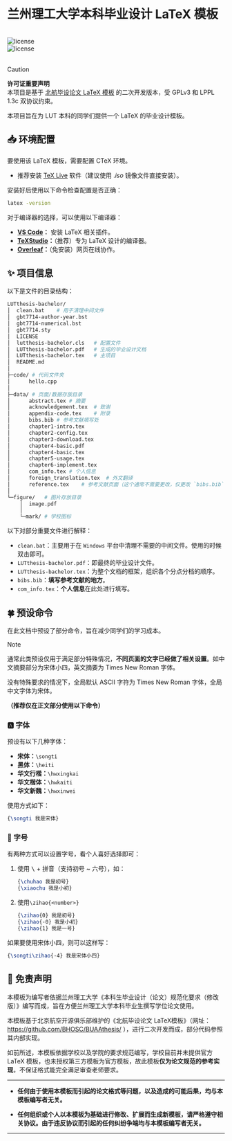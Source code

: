 # 兰州理工大学本科毕业设计 LaTeX 模板

<br>

<div>
    <img alt="license" src="https://img.shields.io/badge/License-GPLv3-blue.svg">
</div>
<div>
    <img alt="license" src="https://img.shields.io/badge/License-LPPL%201.3c-orange.svg">
</div>
</br>


> [!CAUTION] 
>
> **许可证重要声明**  
> 本项目是基于 [北航毕设论文 LaTeX 模板](https://github.com/BHOSC/BUAAthesis) 的二次开发版本，受 GPLv3 和 LPPL 1.3c 双协议约束。  
>
> 本项目旨在为 LUT 本科的同学们提供一个 LaTeX 的毕业设计模板。

## 📥 环境配置

要使用该 LaTeX 模板，需要配置 CTeX 环境。

- 推荐安装 [TeX Live](https://mirrors.tuna.tsinghua.edu.cn/CTAN/systems/texlive/Images/) 软件（建议使用 $.iso$ 镜像文件直接安装）。

安装好后使用以下命令检查配置是否正确：

```bash
latex -version
```

对于编译器的选择，可以使用以下编译器：

- **[VS Code](https://code.visualstudio.com/)：** 安装 LaTeX 相关插件。
- **[TeXStudio](https://mirrors.tuna.tsinghua.edu.cn/github-release/texstudio-org/texstudio/)：**（推荐）专为 LaTeX 设计的编译器。
- **[Overleaf](https://cn.overleaf.com/)：**（免安装）网页在线协作。

## ✨ 项目信息

以下是文件的目录结构：

```bash
LUTthesis-bachelor/
│  clean.bat	# 用于清理中间文件
│  gbt7714-author-year.bst
│  gbt7714-numerical.bst
│  gbt7714.sty
│  LICENSE
│  lutthesis-bachelor.cls	# 配置文件
│  LUTthesis-bachelor.pdf	# 生成的毕业设计文档
│  LUTthesis-bachelor.tex	# 主项目
│  README.md
│
├─code/	# 代码文件夹
│      hello.cpp
│
├─data/	# 页面/数据存放目录
│      abstract.tex	# 摘要
│      acknowledgement.tex	# 致谢
│      appendix-code.tex	# 附录
│      bibs.bib	# 参考文献填写处
│      chapter1-intro.tex
│      chapter2-config.tex
│      chapter3-download.tex
│      chapter4-basic.pdf
│      chapter4-basic.tex
│      chapter5-usage.tex
│      chapter6-implement.tex
│      com_info.tex	# 个人信息
│      foreign_translation.tex	# 外文翻译
│      reference.tex	# 参考文献页面（这个通常不需要更改，仅更改 `bibs.bib` 文件即可）
│
└─figure/	# 图片存放目录
    │  image.pdf
    │
    └─mark/	# 学校图标
```

以下对部分重要文件进行解释：

- `clean.bat`：主要用于在 `Windows` 平台中清理不需要的中间文件。使用的时候双击即可。
- `LUTthesis-bachelor.pdf`：即最终的毕业设计文件。
- `LUTthesis-bachelor.tex`：为整个文档的框架，组织各个分点分档的顺序。
- `bibs.bib`：**填写参考文献的地方**。
- `com_info.tex`：**个人信息**在此处进行填写。

## 🍀 预设命令

在此文档中预设了部分命令，旨在减少同学们的学习成本。

> [!NOTE]
>
> 通常此类预设仅用于满足部分特殊情况，**不同页面的文字已经做了相关设置**。如中文摘要部分为宋体小四，英文摘要为 Times New Roman 字体。
>
> 没有特殊要求的情况下，全局默认 ASCII 字符为 Times New Roman 字体，全局中文字体为宋体。
>
> **（推荐仅在正文部分使用以下命令）**

### 🅰️ 字体

预设有以下几种字体：

- **宋体：**`\songti`
- **黑体：**`\heiti`
- **华文行楷：**`\hwxingkai`
- **华文楷体：**`\hwkaiti`
- **华文新魏：**`\hwxinwei`

使用方式如下：

```latex
{\songti 我是宋体}
```

### 🔢 字号

有两种方式可以设置字号，看个人喜好选择即可：

1. 使用 <kbd>\\</kbd> + 拼音（支持初号 ~ 六号），如：

   ```latex
   {\chuhao 我是初号}
   {\xiaochu 我是小初}
   ```

2. 使用`\zihao{<number>}`

   ```latex
   {\zihao{0} 我是初号}
   {\zihao{-0} 我是小初}
   {\zihao{1} 我是一号}
   ```

如果要使用宋体小四，则可以这样写：

```latex
{\songti\zihao{-4} 我是宋体小四}
```

## 📜 免责声明

本模板为编写者依据兰州理工大学《本科生毕业设计（论文）规范化要求（修改版）》编写而成，旨在方便兰州理工大学本科毕业生撰写学位论文使用。

本模板基于北京航空开源俱乐部维护的《北航毕设论文 LaTeX模板》（网址：https://github.com/BHOSC/BUAAthesis/ ），进行二次开发而成，部分代码参照其内部实现。

如前所述，本模板依据学校以及学院的要求规范编写，学校目前并未提供官方 LaTeX 模板，也未授权第三方模板为官方模板，故此模板**仅为论文规范的参考实现**，不保证格式能完全满足审查老师要求。

---

- **任何由于使用本模板而引起的论文格式等问题，以及造成的可能后果，均与本模板编写者无关。**

- **任何组织或个人以本模板为基础进行修改、扩展而生成新模板，请严格遵守相关协议。由于违反协议而引起的任何纠纷争端均与本模板编写者无关。**

---